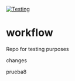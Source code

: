 [![Testing](https://github.com/jdinicola/workflow/actions/workflows/deployment.yml/badge.svg)](https://github.com/jdinicola/workflow/actions/workflows/deployment.yml)

# workflow
Repo for testing purposes

changes

prueba8
